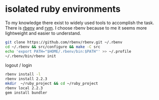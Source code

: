 # isolated ruby environments

To my knowledge there exist to widely used tools to accomplish the task.
There is [rbenv](http://rbenv.org/) and [rvm](https://rvm.io/‎).
I choose rbenv because to me it seems more lightweight and easier to understand. 

```bash
git clone https://github.com/rbenv/rbenv.git ~/.rbenv
cd ~/.rbenv && src/configure && make -C src
echo 'export PATH="$HOME/.rbenv/bin:$PATH"' >> ~/.profile
~/.rbenv/bin/rbenv init
```

logout / login

```bash
rbenv install -l
rbenv install 2.2.3
mkdir  ~/ruby_project && cd ~/ruby_project
rbenv local 2.2.3
gem install bundler
```